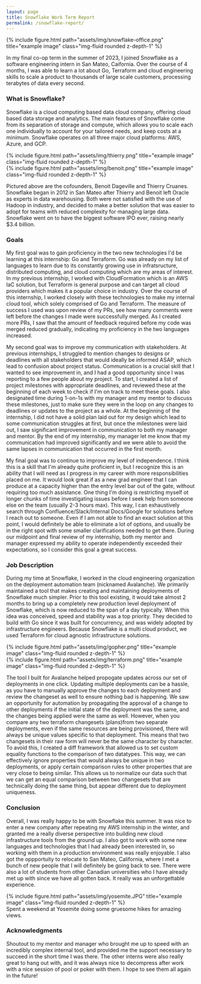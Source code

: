 ```yaml
---
layout: page
title: Snowflake Work Term Report
permalink: /snowflake-report/
---
```


<div class="row justify-content-sm-center">
    <div class="col-sm mt-3 mt-md-0">
        {% include figure.html path="assets/img/snowflake-office.png" title="example image" class="img-fluid rounded z-depth-1" %}
    </div>
</div>

In my final co-op term in the summer of 2023, I joined Snowflake as a software engineering intern in San Mateo, Caifornia.
Over the course of 4 months, I was able to learn a lot about Go, Terraform and cloud engineering skills to scale a product
to thousands of large scale customers, processing terabytes of data every second.

### What is Snowflake?

Snowflake is a cloud computing based data cloud company, offering cloud based data storage and analytics. The main features
of Snowflake come from its separation of storage and compute, which allows you to scale each one individually to account for
your tailored needs, and keep costs at a minimum. Snowflake operates on all three major cloud platforms: AWS, Azure, and GCP.

<div class="row justify-content-sm-center">
    <div class="col-sm-4 mt-3 mt-md-0">
        {% include figure.html path="assets/img/thierry.png" title="example image" class="img-fluid rounded z-depth-1" %}
    </div>
    <div class="col-sm-4 mt-3 mt-md-0">
        {% include figure.html path="assets/img/benoit.png" title="example image" class="img-fluid rounded z-depth-1" %}
    </div>
</div>

Pictured above are the cofounders, Benoit Dageville and Thierry Cruanes. Snowflake began in 2012 in San Mateo after
Thierry and Benoit left Oracle as experts in data warehousing. Both were not satisfied with the use of Hadoop in industry,
and decided to make a better solution that was easier to adopt for teams with reduced complexity for managing large data.
Snowflake went on to have the biggest software IPO ever, raising nearly $3.4 billion.

### Goals

My first goal was to gain proficiency in the two new technologies I'd be learning at this internship: Go and Terraform. Go
was already on my list of languages to learn due to its constantly growing use in infratsructure, distributed computing,
and cloud computing which are my areas of interest. In my previous internship, I worked with CloudFormation which is an AWS
IaC solution, but Terraform is general purpose and can target all cloud providers which makes it a popular choice in
industry. Over the course of this internship, I worked closely with these technologies to make my internal cloud tool, which solely comprised of Go and Terraform. The measure of success I used was upon review of my PRs, see how many comments were left before the changes I made were successfully merged. As I created more PRs, I saw that the amount of feedback required before my code was merged reduced gradually, indicating my proficiency in the two languages increased.

My second goal was to improve my communication with stakeholders. At previous internships, I struggled to mention changes to
designs or deadlines with all stakeholders that would ideally be informed ASAP, which lead to confusion about project status.
Communication is a crucial skill that I wanted to see improvement in, and I had a good opportunity since I was reporting to a
few people about my project. To start, I created a list of project milestones with appropriate deadlines, and reviewed these
at the beginning of each week to check if I'm on track to meet these goals. I also designated time during 1-on-1s with my
manager and my mentor to discuss these milestones, just to make sure they were in the loop on any changes to deadlines or
updates to the project as a whole. At the beginning of the internship, I did not have a solid plan laid out for my design
which lead to some communication struggles at first, but once the milestones were laid out, I saw significant improvement
in communication to both my manager and mentor. By the end of my internship, my manager let me know that my communication
had improved significantly and we were able to avoid the same lapses in communication that occurred in the first month.

My final goal was to continue to improve my level of independence. I think this is a skill that I'm already quite proficient
in, but I recognize this is an ability that I will need as I progress in my career with more responsibilities placed on me.
It would look great if as a new grad engineer that I can produce at a capacity higher than the entry level bar out of the
gate, without requiring too much assistance. One thing I'm doing is restricting myself ot longer chunks of time
investigating issues before I seek help from someone else on the team (usually 2-3 hours max). This way, I can exhaustively
search through Confluence/Slack/Internal Docs/Google for solutions before I reach out to someone. Even if I am not able to
find an exact solution at this point, I would definitely be able to eliminate a lot of options, and usually be in the right
spot with some smaller clarifications needed to get there. During our midpoint and final review of my internship, both my
mentor and manager expressed my ability to operate independently exceeded their expectations, so I consider this goal a
great success.

### Job Description

During my time at Snowflake, I worked in the cloud engineering organization on the deployment automation team (nicknamed
Avalanche). We primarily maintained a tool that makes creating and maintaining deployments of Snowflake much simpler.
Prior to this tool existing, it would take almost 2 months to bring up a completely new production level deployment of
Snowflake, which is now reduced to the span of a day typically. When this idea was conceived, speed and stability was
a top priority. They decided to build with Go since it was built for concurrency, and was widely adopted by infrastructure
engineers. Because Snowflake is a multi cloud product, we used Terraform for cloud agnostic infrastructure solutions.

<div class="row justify-content-sm-center">
    <div class="col-sm-3 mt-3 mt-md-0">
        {% include figure.html path="assets/img/gopher.png" title="example image" class="img-fluid rounded z-depth-1" %}
    </div>
    <div class="col-sm-4 mt-3 mt-md-0">
        {% include figure.html path="assets/img/terraform.png" title="example image" class="img-fluid rounded z-depth-1" %}
    </div>
</div>


The tool I built for Avalanche helped propogate updates across our set of deployments in one click. Updating multiple
deployments can be a hassle, as you have to manually approve the changes to each deployment and review the changeset
as well to ensure nothing bad is happening. We saw an opportunity for automation by propagating the approval of a change
to other deployments if the initial state of the deployment was the same, and the changes being applied were the same as
well. However, when you compare any two terraform changesets (plans)from two separate deployments, even if the same
resources are being provisioned, there will always be unique values specific to that deployment. This means that two
changesets in their raw form will never be the same character by character. To avoid this, I created a diff framework that
allowed us to set custom equality functions to the comparison of two datatypes. This way, we can effectively ignore
properties that would always be unique in two deployments, or apply certain comparison rules to other properties that are
very close to being similar. This allows us to normalize our data such that we can get an equal comparison between two
changesets that are technically doing the same thing, but appear different due to deployment uniqueness.

### Conclusion

Overall, I was really happy to be with Snowflake this summer. It was nice to enter a new company after repeating my AWS
internship in the winter, and granted me a really diverse perspective into building new cloud infrastructure tools from
the ground up. I also got to work with some new languages and technologies that I had already been interested in, so working
with them in a production environment was really enjoyable. I also got the oppportuity to relocate to San Mateo, California,
where I met a bunch of new people that I will definitely be going back to see. There were also a lot of students from other
Canadian universities who I have already met up with since we have all gotten back. It really was an unforgettable
experience.

<div class="row justify-content-sm-center">
    <div class="col-sm-8 mt-3 mt-md-0">
        {% include figure.html path="assets/img/yosemite.JPG" title="example image" class="img-fluid rounded z-depth-1" %}
    </div>
</div>
<div class="caption">
    Spent a weekend at Yosemite doing some gruesome hikes for amazing views.
</div>

### Acknowledgments

Shoutout to my mentor and manager who brought me up to speed with an incredibly complex internal tool, and provided me
the support necessary to succeed in the short time I was there. The other interns were also really great to hang out with,
and it was always nice to decompress after work with a nice session of pool or poker with them. I hope to see them all again
in the future!

